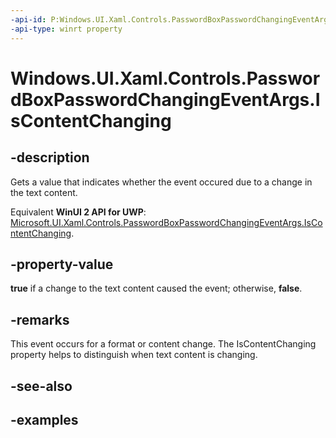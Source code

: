 ```yaml
---
-api-id: P:Windows.UI.Xaml.Controls.PasswordBoxPasswordChangingEventArgs.IsContentChanging
-api-type: winrt property
---
```


<!-- Property syntax.
public bool IsContentChanging { get; }
-->

# Windows.UI.Xaml.Controls.PasswordBoxPasswordChangingEventArgs.IsContentChanging

## -description

Gets a value that indicates whether the event occured due to a change in the text content.

Equivalent **WinUI 2 API for UWP**: [Microsoft.UI.Xaml.Controls.PasswordBoxPasswordChangingEventArgs.IsContentChanging](/windows/winui/api/microsoft.ui.xaml.controls.passwordboxpasswordchangingeventargs.iscontentchanging).

## -property-value

**true** if a change to the text content caused the event; otherwise, **false**.

## -remarks

This event occurs for a format or content change. The IsContentChanging property helps to distinguish when text content is changing.

## -see-also

## -examples
